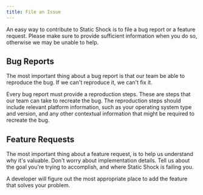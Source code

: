 ```yaml
---
title: File an Issue
---
```

An easy way to contribute to Static Shock is to file a bug report or a
feature request. Please make sure to provide sufficient information when
you do so, otherwise we may be unable to help.

## Bug Reports
The most important thing about a bug report is that our team be able to
reproduce the bug. If we can't reproduce it, we can't fix it.

Every bug report must provide a reproduction steps. These are steps that
our team can take to recreate the bug. The reproduction steps should include
relevant platform information, such as your operating system type and version,
and any other contextual information that might be required to recreate
the bug.

## Feature Requests
The most important thing about a feature request, is to help us understand
why it's valuable. Don't worry about implementation details. Tell us about
the goal you're trying to accomplish, and where Static Shock is failing
you.

A developer will figure out the most appropriate place to add the feature
that solves your problem.